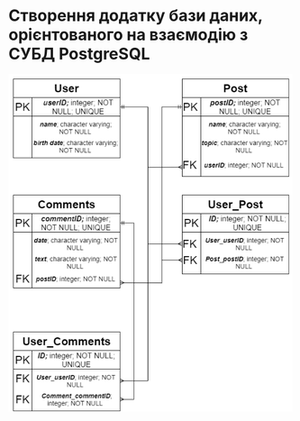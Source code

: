 # Створення додатку бази даних, орієнтованого на взаємодію з СУБД PostgreSQL
![Screenshot](LAB1/1.png)
